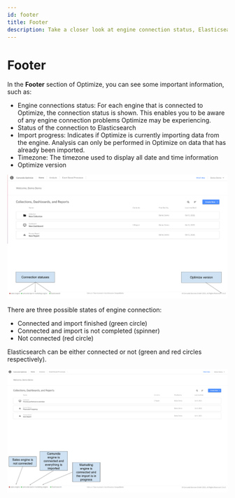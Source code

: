 ```yaml
---
id: footer
title: Footer
description: Take a closer look at engine connection status, Elasticsearch connection, import progress, and more.
---
```


# Footer

In the **Footer** section of Optimize, you can see some important information, such as:

- Engine connections status: For each engine that is connected to Optimize, the connection status is shown. This enables you to be aware of any engine connection problems Optimize may be experiencing.
- Status of the connection to Elasticsearch
- Import progress: Indicates if Optimize is currently importing data from the engine. Analysis can only be performed in Optimize on data that has already been imported.
- Timezone: The timezone used to display all date and time information
- Optimize version

![footer overview](./img/footer-overview.png)

There are three possible states of engine connection:

- Connected and import finished (green circle)
- Connected and import is not completed (spinner)
- Not connected (red circle)

Elasticsearch can be either connected or not (green and red circles respectively).

![footer engine connections](./img/footer-engine-connections.png)